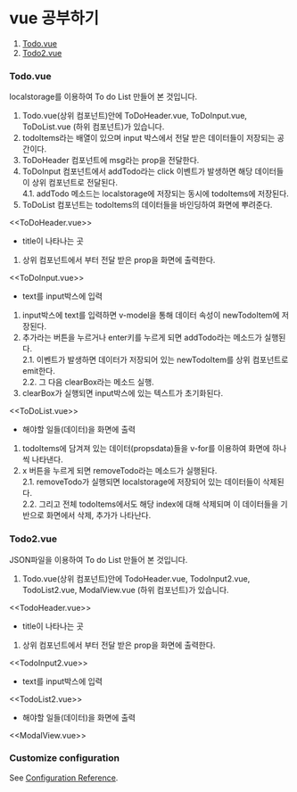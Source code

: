 # vue 공부하기

1. [Todo.vue](#Todo.vue)
2. [Todo2.vue](#Todo2.vue)


### Todo.vue
localstorage를 이용하여 To do List 만들어 본 것입니다.

1. Todo.vue(상위 컴포넌트)안에 ToDoHeader.vue, ToDoInput.vue, ToDoList.vue (하위 컴포넌트)가 있습니다.
2. todoItems라는 배열이 있으며 input 박스에서 전달 받은 데이터들이 저장되는 공간이다.
3. ToDoHeader 컴포넌트에 msg라는 prop을 전달한다.
4. ToDoInput 컴포넌트에서 addTodo라는 click 이벤트가 발생하면 해당 데이터들이 상위 컴포넌트로 전달된다.<br>
4.1. addTodo 메소드는 localstorage에 저장되는 동시에 todoItems에 저장된다.
5. ToDoList 컴포넌트는 todoItems의 데이터들을 바인딩하여 화면에 뿌려준다.

<<ToDoHeader.vue>>
- title이 나타나는 곳

1. 상위 컴포넌트에서 부터 전달 받은 prop을 화면에 출력한다.

<<ToDoInput.vue>>
- text를 input박스에 입력

1. input박스에 text를 입력하면 v-model을 통해 데이터 속성이 newTodoItem에 저장된다.
2. 추가라는 버튼을 누르거나 enter키를 누르게 되면 addTodo라는 메소드가 실행된다.<br>
2.1. 이벤트가 발생하면 데이터가 저장되어 있는 newTodoItem를 상위 컴포넌트로 emit한다.<br>
2.2. 그 다음 clearBox라는 메소드 실행.
3. clearBox가 실행되면 input박스에 있는 텍스트가 초기화된다.

<<ToDoList.vue>>
- 해야할 일들(데이터)을 화면에 출력

1. todoItems에 담겨져 있는 데이터(propsdata)들을 v-for를 이용하여 화면에 하나씩 나타낸다.
2. x 버튼을 누르게 되면 removeTodo라는 메소드가 실행된다.<br>
2.1. removeTodo가 실행되면 localstorage에 저장되어 있는 데이터들이 삭제된다. <br>
2.2. 그리고 전체 todoItems에서도 해당 index에 대해 삭제되며 이 데이터들을 기반으로 화면에서 삭제, 추가가 나타난다. 




### Todo2.vue
JSON파일을 이용하여 To do List 만들어 본 것입니다.

1. Todo.vue(상위 컴포넌트)안에 TodoHeader.vue, TodoInput2.vue, TodoList2.vue, ModalView.vue (하위 컴포넌트)가 있습니다.


<<TodoHeader.vue>>
- title이 나타나는 곳

1. 상위 컴포넌트에서 부터 전달 받은 prop을 화면에 출력한다.


<<TodoInput2.vue>>
- text를 input박스에 입력


<<TodoList2.vue>>
- 해야할 일들(데이터)을 화면에 출력



<<ModalView.vue>>





### Customize configuration
See [Configuration Reference](https://cli.vuejs.org/config/).
